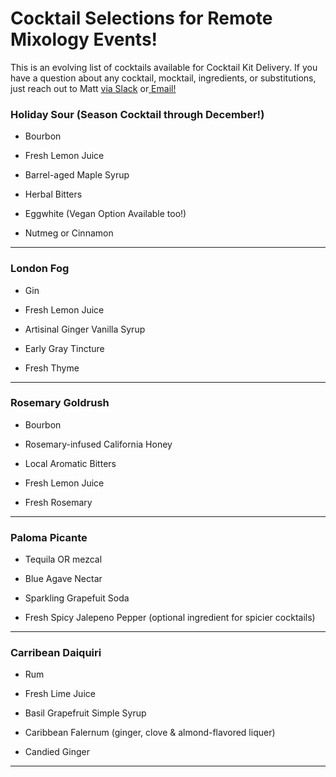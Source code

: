 # Cocktail Selections for Remote Mixology Events! 

This is an evolving list of cocktails available for Cocktail Kit Delivery. If you have a question about any cocktail, mocktail, ingredients, or substitutions, just reach out to Matt [via Slack](https://github.slack.com/team/UJQSXHZL1) or[ Email!](cinnamongrosscrunch@github.com)


### **Holiday Sour** (Season Cocktail through December!)
 
 * Bourbon
 
 * Fresh Lemon Juice

*  Barrel-aged Maple Syrup

* Herbal Bitters

* Eggwhite (Vegan Option Available too!)

* Nutmeg or Cinnamon




________


### **London Fog**
 
 * Gin
 
 * Fresh Lemon Juice

* Artisinal Ginger Vanilla Syrup

* Early Gray Tincture

* Fresh Thyme

________

### **Rosemary Goldrush**

* Bourbon

 * Rosemary-infused California Honey

 * Local Aromatic Bitters

* Fresh Lemon Juice

* Fresh Rosemary

________

### **Paloma Picante**

* Tequila OR mezcal

* Blue Agave Nectar

* Sparkling Grapefuit Soda

* Fresh Spicy Jalepeno Pepper (optional ingredient for spicier cocktails)
________

### **Carribean Daiquiri**

* Rum 

* Fresh Lime Juice

* Basil Grapefruit Simple Syrup

* Caribbean Falernum (ginger, clove & almond-flavored liquer)

* Candied Ginger

________
